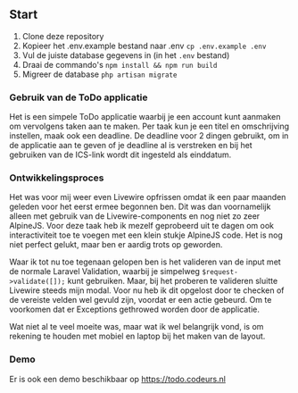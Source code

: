 ## Start

1. Clone deze repository
2. Kopieer het .env.example bestand naar .env `cp .env.example .env`
3. Vul de juiste database gegevens in (in het `.env` bestand)
4. Draai de commando's `npm install && npm run build`
5. Migreer de database `php artisan migrate`

### Gebruik van de ToDo applicatie
Het is een simpele ToDo applicatie waarbij je een account kunt aanmaken om vervolgens taken aan te maken. Per taak kun
je een titel en omschrijving instellen, maak ook een deadline. De deadline voor 2 dingen gebruikt, om in de applicatie
aan te geven of je deadline al is verstreken en bij het gebruiken van de ICS-link wordt dit ingesteld als einddatum.

### Ontwikkelingsproces
Het was voor mij weer even Livewire opfrissen omdat ik een paar maanden geleden voor het eerst ermee begonnen ben. Dit
was dan voornamelijk alleen met gebruik van de Livewire-components en nog niet zo zeer AlpineJS. Voor deze taak heb ik
mezelf geprobeerd uit te dagen om ook interactiviteit toe te voegen met een klein stukje AlpineJS code. Het is nog niet
perfect gelukt, maar ben er aardig trots op geworden.

Waar ik tot nu toe tegenaan gelopen ben is het valideren van de input met de normale Laravel Validation, waarbij je
simpelweg  `$request->validate([]);` kunt gebruiken. Maar, bij het proberen te valideren sluitte Livewire steeds mijn
modal. Voor nu heb ik dit opgelost door te checken of de vereiste velden wel gevuld zijn, voordat er een actie gebeurd.
Om te voorkomen dat er Exceptions gethrowed worden door de applicatie.

Wat niet al te veel moeite was, maar wat ik wel belangrijk vond, is om rekening te houden met mobiel en laptop bij het
maken van de layout.

### Demo
Er is ook een demo beschikbaar op https://todo.codeurs.nl
